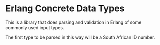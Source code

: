 # Erlang Concrete Data Types

This is a library that does parsing and validation in Erlang of some commonly used input types.

The first type to be parsed in this way will be a South African ID number.

